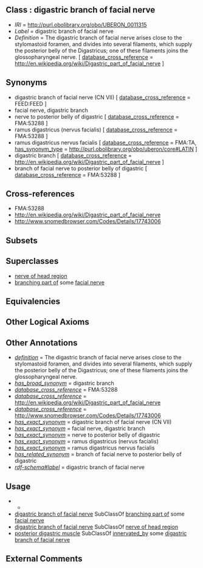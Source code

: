 
## Class : digastric branch of facial nerve

 * *IRI* = http://purl.obolibrary.org/obo/UBERON_0011315
 * *Label* = digastric branch of facial nerve
 * *Definition* = The digastric branch of facial nerve arises close to the stylomastoid foramen, and divides into several filaments, which supply the posterior belly of the Digastricus; one of these filaments joins the glossopharyngeal nerve. [ [database_cross_reference](../../ef/oboInOwl#hasDbXref.md) = http://en.wikipedia.org/wiki/Digastric_part_of_facial_nerve ]

## Synonyms

 * digastric branch of facial nerve (CN VII) [ [database_cross_reference](../../ef/oboInOwl#hasDbXref.md) = FEED:FEED ]
 * facial nerve, digastric branch
 * nerve to posterior belly of digastric [ [database_cross_reference](../../ef/oboInOwl#hasDbXref.md) = FMA:53288 ]
 * ramus digastricus (nervus facialis) [ [database_cross_reference](../../ef/oboInOwl#hasDbXref.md) = FMA:53288 ]
 * ramus digastricus nervus facialis [ [database_cross_reference](../../ef/oboInOwl#hasDbXref.md) = FMA:TA, [has_synonym_type](../../pe/oboInOwl#hasSynonymType.md) = http://purl.obolibrary.org/obo/uberon/core#LATIN ]
 * digastric branch [ [database_cross_reference](../../ef/oboInOwl#hasDbXref.md) = http://en.wikipedia.org/wiki/Digastric_part_of_facial_nerve ]
 * branch of facial nerve to posterior belly of digastric [ [database_cross_reference](../../ef/oboInOwl#hasDbXref.md) = FMA:53288 ]

## Cross-references

 * FMA:53288
 * http://en.wikipedia.org/wiki/Digastric_part_of_facial_nerve
 * http://www.snomedbrowser.com/Codes/Details/17743006

## Subsets


## Superclasses

 * [nerve of head region](../../UBERON/79/UBERON_0011779.md)
 * [branching part of](../../RO/80/RO_0002380.md) some [facial nerve](../../UBERON/47/UBERON_0001647.md)

## Equivalencies


## Other Logical Axioms


## Other Annotations

 * *[definition](../../IAO/15/IAO_0000115.md)* = The digastric branch of facial nerve arises close to the stylomastoid foramen, and divides into several filaments, which supply the posterior belly of the Digastricus; one of these filaments joins the glossopharyngeal nerve.
 * *[has_broad_synonym](../../ym/oboInOwl#hasBroadSynonym.md)* = digastric branch
 * *[database_cross_reference](../../ef/oboInOwl#hasDbXref.md)* = FMA:53288
 * *[database_cross_reference](../../ef/oboInOwl#hasDbXref.md)* = http://en.wikipedia.org/wiki/Digastric_part_of_facial_nerve
 * *[database_cross_reference](../../ef/oboInOwl#hasDbXref.md)* = http://www.snomedbrowser.com/Codes/Details/17743006
 * *[has_exact_synonym](../../ym/oboInOwl#hasExactSynonym.md)* = digastric branch of facial nerve (CN VII)
 * *[has_exact_synonym](../../ym/oboInOwl#hasExactSynonym.md)* = facial nerve, digastric branch
 * *[has_exact_synonym](../../ym/oboInOwl#hasExactSynonym.md)* = nerve to posterior belly of digastric
 * *[has_exact_synonym](../../ym/oboInOwl#hasExactSynonym.md)* = ramus digastricus (nervus facialis)
 * *[has_exact_synonym](../../ym/oboInOwl#hasExactSynonym.md)* = ramus digastricus nervus facialis
 * *[has_related_synonym](../../ym/oboInOwl#hasRelatedSynonym.md)* = branch of facial nerve to posterior belly of digastric
 * *[rdf-schema#label](../../el/rdf-schema#label.md)* = digastric branch of facial nerve

## Usage

 * -
 * [digastric branch of facial nerve](../../UBERON/15/UBERON_0011315.md) SubClassOf [branching part of](../../RO/80/RO_0002380.md) some [facial nerve](../../UBERON/47/UBERON_0001647.md)
 * [digastric branch of facial nerve](../../UBERON/15/UBERON_0011315.md) SubClassOf [nerve of head region](../../UBERON/79/UBERON_0011779.md)
 * [posterior digastric muscle](../../UBERON/44/UBERON_0010944.md) SubClassOf [innervated_by](../../RO/05/RO_0002005.md) some [digastric branch of facial nerve](../../UBERON/15/UBERON_0011315.md)

## External Comments

